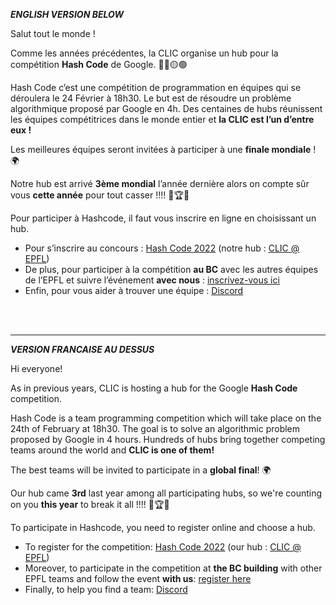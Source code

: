 ***ENGLISH VERSION BELOW***

Salut tout le monde !

Comme les années précédentes, la CLIC organise un hub pour la compétition **Hash Code** de Google. 🔵🔴🟡🟢

Hash Code c’est une compétition de programmation en équipes qui se déroulera le 24 Février à 18h30. Le but est de résoudre un problème algorithmique proposé par Google en 4h. Des centaines de hubs réunissent les équipes compétitrices dans le monde entier et **la CLIC est l’un d’entre eux !**

Les meilleures équipes seront invitées à participer à une **finale mondiale** ! 🌍

Notre hub est arrivé **3ème mondial** l’année dernière alors on compte sûr vous **cette année** pour tout casser !!!! 🥉🏆🎉

Pour participer à Hashcode, il faut vous inscrire en ligne en choisissant un hub.
- Pour s’inscrire au concours : [Hash Code 2022](https://codingcompetitions.withgoogle.com/hashcode) (notre hub : [CLIC @ EPFL](https://codingcompetitions.withgoogle.com/hashcode/hubs))
- De plus, pour participer à la compétition **au BC** avec les autres équipes de l’EPFL et suivre l’événement **avec nous** :  [inscrivez-vous ici](https://go.epfl.ch/GHC-hub-clic)
- Enfin, pour vous aider à trouver une équipe : [Discord](https://discord.gg/CxR5c4uC2a)

<br><br>
___
***VERSION FRANCAISE AU DESSUS***

Hi everyone!

As in previous years, CLIC is hosting a hub for the Google **Hash Code** competition. 

Hash Code is a team programming competition which will take place on the 24th of February at 18h30. The goal is to solve an algorithmic problem proposed by Google in 4 hours. Hundreds of hubs bring together competing teams around the world and **CLIC is one of them!**

The best teams will be invited to participate in a **global final**! 🌍

Our hub came **3rd** last year among all participating hubs, so we're counting on you **this year** to break it all !!!! 🥉🏆🎉

To participate in Hashcode, you need to register online and choose a hub.
- To register for the competition: [Hash Code 2022](https://codingcompetitions.withgoogle.com/hashcode) (our hub : [CLIC @ EPFL](https://codingcompetitions.withgoogle.com/hashcode/hubs))
- Moreover, to participate in the competition at **the BC building** with other EPFL teams and follow the event **with us**: [register here](https://go.epfl.ch/GHC-hub-clic)
- Finally, to help you find a team: [Discord](https://discord.gg/CxR5c4uC2a)


<br><br>

